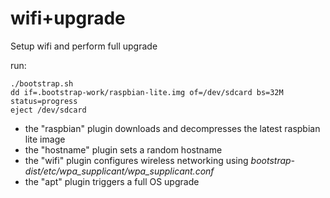 
# wifi+upgrade

Setup wifi and perform full upgrade

run:
```
./bootstrap.sh
dd if=.bootstrap-work/raspbian-lite.img of=/dev/sdcard bs=32M status=progress
eject /dev/sdcard
```

* the "raspbian" plugin downloads and decompresses the
  latest raspbian lite image
* the "hostname" plugin sets a random hostname
* the "wifi" plugin configures wireless networking using
  *bootstrap-dist/etc/wpa_supplicant/wpa_supplicant.conf*
* the "apt" plugin triggers a full OS upgrade

